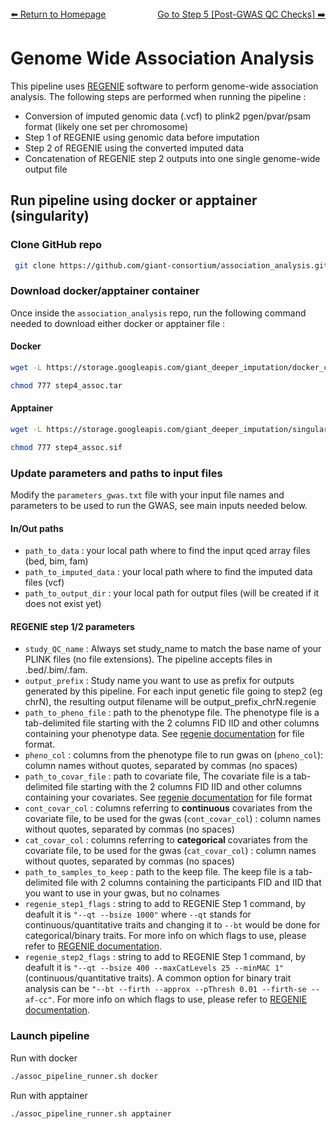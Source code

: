 ---
---
<div style="display: flex; justify-content: space-between; align-items: center;">
  <a href="./index.html">⬅️ Return to Homepage</a>
  <a href="./post_gwas_checks.html">Go to Step 5 [Post-GWAS QC Checks] ➡️</a>
</div>

# Genome Wide Association Analysis

This pipeline uses [REGENIE](https://rgcgithub.github.io/regenie/) software to perform genome-wide association analysis.
The following steps are performed when running the pipeline :

- Conversion of imputed genomic data (.vcf) to plink2 pgen/pvar/psam format (likely one set per chromosome)
- Step 1 of REGENIE using genomic data before imputation
- Step 2 of REGENIE using the converted imputed data
- Concatenation of REGENIE step 2 outputs into one single genome-wide output file

## Run pipeline using docker or apptainer (singularity)

### Clone GitHub repo

```bash
 git clone https://github.com/giant-consortium/association_analysis.git
```

### Download docker/apptainer container

Once inside the `association_analysis` repo, run the following command needed to download either docker or apptainer file :

#### Docker
```bash
wget -L https://storage.googleapis.com/giant_deeper_imputation/docker_containers/step4_assoc.tar .

chmod 777 step4_assoc.tar
```

#### Apptainer
```bash
wget -L https://storage.googleapis.com/giant_deeper_imputation/singularity_containers/step4_assoc.sif .

chmod 777 step4_assoc.sif
```

### Update parameters and paths to input files

Modify the `parameters_gwas.txt` file with your input file names and parameters to be used to run the GWAS, see main inputs needed below.

#### In/Out paths 
- `path_to_data` : your local path where to find the input qced array files (bed, bim, fam)   
- `path_to_imputed_data` : your local path where to find the imputed data files (vcf)   
- `path_to_output_dir` : your local path for output files (will be created if it does not exist yet)  

#### REGENIE step 1/2 parameters
- `study_QC_name` : Always set study_name to match the base name of your PLINK files (no file extensions). The pipeline accepts files in .bed/.bim/.fam.  
- `output_prefix` : Study name you want to use as prefix for outputs generated by this pipeline. For each input genetic file going to step2 (eg chrN), the resulting output filename will be output_prefix_chrN.regenie    
- `path_to_pheno_file` : path to the phenotype file. The phenotype file is a tab-delimited file starting with the 2 columns FID IID and other columns containing your phenotype data. See [regenie documentation](https://rgcgithub.github.io/regenie/options/#phenotype-file-format) for file format.   
- `pheno_col` : columns from the phenotype file to run gwas on (`pheno_col`): column names without quotes, separated by commas (no spaces)   
- `path_to_covar_file` : path to covariate file, The covariate file is a tab-delimited file starting with the 2 columns FID IID and other columns containing your covariates. See [regenie documentation](https://rgcgithub.github.io/regenie/options/#covariate-file-format) for file format   
- `cont_covar_col` : columns referring to **continuous** covariates from the covariate file, to be used for the gwas (`cont_covar_col`) : column names without quotes, separated by commas (no spaces)
- `cat_covar_col` : columns referring to **categorical** covariates from the covariate file, to be used for the gwas (`cat_covar_col`) : column names without quotes, separated by commas (no spaces)
- `path_to_samples_to_keep` : path to the keep file. The keep file is a tab-delimited file with 2 columns containing the participants FID and IID that you want to use in your gwas, but no colnames
- `regenie_step1_flags` : string to add to REGENIE Step 1 command, by deafult it is `"--qt --bsize 1000"` where `--qt` stands for continuous/quantitative traits and changing it to `--bt` would be done for categorical/binary traits. For more info on which flags to use, please refer to [REGENIE documentation](https://rgcgithub.github.io/regenie/options/#basic-options).
- `regenie_step2_flags` : string to add to REGENIE Step 1 command, by deafult it is `"--qt --bsize 400 --maxCatLevels 25 --minMAC 1"` (continuous/quantitative traits). A common option for binary trait analysis can be `"--bt --firth --approx --pThresh 0.01 --firth-se --af-cc"`. For more info on which flags to use, please refer to [REGENIE documentation](https://rgcgithub.github.io/regenie/options/#basic-options).

### Launch pipeline 

Run with docker
```bash
./assoc_pipeline_runner.sh docker
```
Run with apptainer
```bash
./assoc_pipeline_runner.sh apptainer
```

